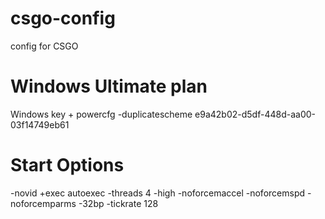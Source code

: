 # csgo-config
config for CSGO

# Windows Ultimate plan

Windows key + powercfg -duplicatescheme e9a42b02-d5df-448d-aa00-03f14749eb61

# Start Options

-novid +exec autoexec -threads 4 -high -noforcemaccel -noforcemspd -noforcemparms -32bp -tickrate 128
